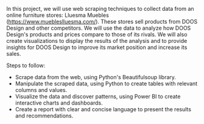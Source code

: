In this project, we will use web scraping techniques to collect data from an online furniture stores: Lluesma Muebles (https://www.muebleslluesma.com/). These stores sell products from DOOS Design and other competitors. We will use the data to analyze how DOOS Design's products and prices compare to those of its rivals. We will also create visualizations to display the results of the analysis and to provide insights for DOOS Design to improve its market position and increase its sales.

Steps to follow:

- Scrape data from the web, using Python's Beautifulsoup library.
- Manipulate the scraped data, using Python to create tables with relevant columns and values.
- Visualize the data and discover patterns, using Power BI to create interactive charts and dashboards.
- Create a report with clear and concise language to present the results and recommendations.
